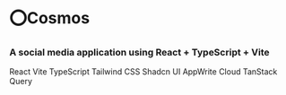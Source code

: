 # ⭕Cosmos

### A social media application using React + TypeScript + Vite

React Vite TypeScript
Tailwind CSS
Shadcn UI
AppWrite Cloud
TanStack Query
